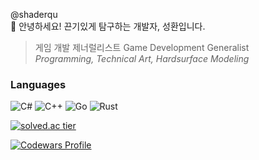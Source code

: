 <!-- ![Metrics](github-metrics.svg) -->

@shaderqu  
👋 안녕하세요! 끈기있게 탐구하는 개발자, 성환입니다.  
> 게임 개발 제너럴리스트 Game Development Generalist  
> *Programming, Technical Art, Hardsurface Modeling*

<!-- ## ***Socials*** -->
<!-- [![CV](https://img.shields.io/badge/CV-555555.svg?&style=for-the-badge)](https://jeon.sh/CurriculumVitae) -->
<!-- [![티스토리](https://img.shields.io/badge/Tistory-444444.svg?&style=for-the-badge)](https://tistory.jeon.sh/) -->
<!-- [![블로그](https://img.shields.io/badge/GitHub_Blog-333333.svg?&style=for-the-badge&logo=GitHub&logoColor=White)](https://blog.jeon.sh/) -->

<!-- - [Linked In]   -->
<!-- - [Youtube]   -->

### Languages
![C#](https://img.shields.io/badge/c%23-%23239120.svg?style=for-the-badge&logo=c-sharp&logoColor=white)
![C++](https://img.shields.io/badge/c++-%2300599C.svg?style=for-the-badge&logo=c%2B%2B&logoColor=white)
![Go](https://img.shields.io/badge/go-%2300ADD8.svg?style=for-the-badge&logo=go&logoColor=white)
![Rust](https://img.shields.io/badge/rust-%23000000.svg?style=for-the-badge&logo=rust&logoColor=white)


<!-- ![Python](https://img.shields.io/badge/python-3670A0?style=for-the-badge&logo=python&logoColor=ffdd54) -->
<!-- ![TypeScript](https://img.shields.io/badge/typescript-%23007ACC.svg?style=for-the-badge&logo=typescript&logoColor=white) -->
<!-- [![Solved.ac Profile](http://mazassumnida.wtf/api/mini/generate_badge?boj=calcifer)](https://solved.ac/profile/calcifer) -->
<!-- ![mazandi profile](http://mazandi.herokuapp.com/api?handle=calcifer&theme=dark) -->

<p align="center">
  <a href="https://solved.ac/calcifer">
    
  ![solved.ac tier](http://mazassumnida.wtf/api/v2/generate_badge?boj=calcifer)

  </a>
  <a href="https://solved.ac/calcifer">
  
   ![Codewars Profile](https://mazandi.herokuapp.com/api?handle=calcifer&theme=dark)
    
  </a>  

</p>
  
<!-- C#, C++, Python, MaxScript, ActionScript, TypeScript.   -->

<!-- ## ***Repositories***
### Unity Plugins
- [Asset Lens] : 유니티 에셋 레퍼런스 트래킹 에디터 도구
- [Project Builder] : 프로젝트 배치 빌드 도구
- [Windows File Bridge] : 윈도우 탐색기 파일을 유니티 게임뷰로 드래그 앤 드랍 메시지 받기
- [ShaderGraph Key2Node] : 셰이더 그래프에서 키보드 단축키로 노드 생성 가능하게 해주는 확장
- [FormerlySerializedAsForShaderLab] : 셰이더 프로퍼티 이름 변경시 이전 이름으로 저장된 데이터를 가져와주는 도구
- [Whisper] : 키 값에 델리게이트를 저장하고 적은 비용으로 글로벌 호출이 가능 -->

<!-- 
#### WIP
- [DrawDebugHelper] : 게임뷰에서 디버깅용 프리미티브 메쉬를 그려주는 도구
- [BehaviorTreeGraph] : 런타임 에디팅을 지원하는 비헤이비어 트리 그래프

### Games (Private until release as open source)
- Auto Battler Framework
- Rhythm Game Framework
- Yahtzee Dice Framework 
-->
<!-- 
### Others
- [Open Include] - Unity SRP `#include` 파일을 열어주는 Visual Studio 플러그인   -->
 
 

[CV]: https://jeon.sh/CurriculumVitae
[Tistory]: https://tistory.jeon.sh/
[GitHub Pages]: https://blog.jeon.sh/
[Linked In]: https://www.linkedin.com/in/seonghwan-dev/
[Youtube]: https://www.youtube.com/channel/UCejzaM_RkykdoidzlPg-qCw/featured

[Asset Lens]: https://github.com/seonghwan-dev/AssetLens  
[DrawDebugHelper]: https://github.com/seonghwan-dev/DrawDebugHelper  
[Project Builder]: https://github.com/seonghwan-dev/Project-Builder
[Windows File Bridge]: https://github.com/DigitalLavender/WindowsUnityFileBridge
[ShaderGraph Key2Node]: https://github.com/seonghwan-dev/shadergraph-key2node
[FormerlySerializedAsForShaderLab]: https://github.com/seonghwan-dev/FormerlySerializedAsForShaderLab
[Whisper]: https://github.com/seonghwan-dev/Whisper
[BehaviorTreeGraph]: https://github.com/seonghwan-dev/BehaviorTreeGraph
[Open Include]: https://github.com/seonghwan-dev/OpenInclude
